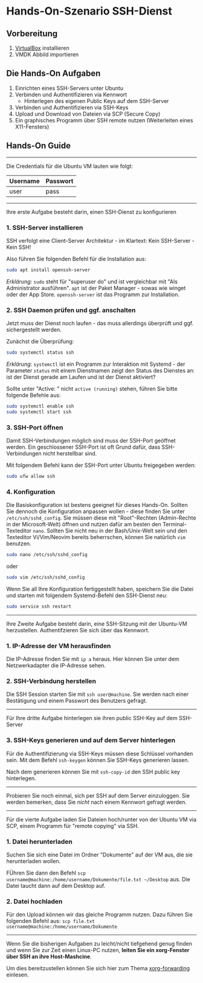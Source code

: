 # Hands-On-Szenario SSH-Dienst

## Vorbereitung

1. [VirtualBox](https://www.virtualbox.org/) installieren
2. VMDK Abbild importieren

## Die Hands-On Aufgaben
1. Einrichten eines SSH-Servers unter Ubuntu
2. Verbinden und Authentifizieren via Kennwort
	- Hinterlegen des eigenen Public Keys auf dem SSH-Server
3. Verbinden und Authentifizieren via SSH-Keys
4. Upload und Download von Dateien via SCP (Secure Copy)
5. Ein graphisches Programm über SSH remote nutzen (Weiterleiten eines
   X11-Fensters)


## Hands-On Guide
---
Die Credentials für die Ubuntu VM lauten wie folgt:

|Username|Passwort|
|--------|--------|
|user    |pass    |

---

 Ihre erste Aufgabe besteht darin, einen SSH-Dienst zu konfigurieren

### 1. SSH-Server installieren

SSH verfolgt eine Client-Server Architektur - im Klartext:
Kein SSH-Server - Kein SSH!

Also führen Sie folgenden Befehl für die Installation aus:
```bash
sudo apt install openssh-server
```
*Erklärung*: `sudo` steht für "superuser do" und ist vergleichbar mit "Als
Administrator ausführen". `apt` ist der Paket Manager - sowas wie winget oder der
App Store. `openssh-server` ist das Programm zur Installation.

### 2. SSH Daemon prüfen und ggf. anschalten

Jetzt muss der Dienst noch laufen - das muss allerdings überprüft und ggf.
sichergestellt werden.

Zunächst die Überprüfung:
```bash
sudo systemctl status ssh
```
*Erklärung*: `systemctl` ist ein Programm zur Interaktion mit Systemd - der
Parameter `status` mit einem Dienstnamen zeigt den Status des Dienstes an: ist der
Dienst gerade am Laufen und ist der Dienst aktiviert?

Sollte unter "Active: " nicht `active (running)` stehen, führen Sie bitte folgende
Befehle aus:
```bash
sudo systemctl enable ssh
sudo systemctl start ssh
```

### 3. SSH-Port öffnen

Damit SSH-Verbindungen möglich sind muss der SSH-Port geöffnet werden. Ein
geschlossener SSH-Port ist oft Grund dafür, dass SSH-Verbindungen nicht
herstellbar sind.

Mit folgendem Befehl kann der SSH-Port unter Ubuntu freigegeben werden:

```bash
sudo ufw allow ssh
```

### 4. Konfiguration

Die Basiskonfiguration ist bestens geeignet für dieses Hands-On. Sollten Sie
dennoch die Konfiguration anpassen wollen - diese finden Sie unter
`/etc/ssh/sshd_config`. Sie müssen diese mit "Root"-Rechten (Admin-Rechte in der
Microsoft-Welt) öffnen und nutzen dafür am besten den Terminal-Texteditor `nano`.
Sollten Sie nicht neu in der Bash/Unix-Welt sein und den Texteditor Vi/Vim/Neovim
bereits beherrschen, können Sie natürlich `vim` benutzen.

```bash
sudo nano /etc/ssh/sshd_config
```
oder
```bash
sudo vim /etc/ssh/sshd_config
```

Wenn Sie all Ihre Konfiguration fertiggestellt haben, speichern Sie die Datei und
starten mit folgendem Systemd-Befehl den SSH-Dienst neu:

```bash
sudo service ssh restart
```

---

Ihre Zweite Aufgabe besteht darin, eine SSH-Sitzung mit der Ubuntu-VM
herzustellen. Authentifzieren Sie sich über das Kennwort.

### 1. IP-Adresse der VM herausfinden

Die IP-Adresse finden Sie mit `ip a` heraus. Hier können Sie unter dem Netzwerkadapter
die IP-Adresse sehen.

### 2. SSH-Verbindung herstellen

Die SSH Session starten Sie mit `ssh user@machine`. Sie werden nach einer Bestätigung
und einem Passwort des Benutzers gefragt.

---

Für Ihre dritte Aufgabe hinterlegen sie ihren public SSH-Key auf dem SSH-Server

### 3. SSH-Keys generieren und auf dem Server hinterlegen

Für die Authentifizierung via SSH-Keys müssen diese Schlüssel vorhanden sein.
Mit dem Befehl `ssh-keygen` können Sie SSH-Keys generieren lassen.

Nach dem generieren können Sie mit `ssh-copy-id` den SSH public key hinterlegen.

---

Probieren Sie noch einmal, sich per SSH auf dem Server einzuloggen. Sie werden bemerken,
dass Sie *nicht* nach einem Kennwort gefragt werden.

---

Für die vierte Aufgabe laden Sie Dateien hoch/runter von der Ubuntu VM via SCP,
einem Programm für "remote copying" via SSH.

### 1. Datei herunterladen

Suchen Sie sich eine Datei im Ordner "Dokumente" auf der VM aus, die sie herunterladen
wollen.

FÜhren Sie dann den Befehl `scp username@machine:/home/username/Dokumente/file.txt ~/Desktop` aus. Die
Datei taucht dann auf dem Desktop auf.

### 2. Datei hochladen

Für den Upload können wir das gleiche Programm nutzen. Dazu führen Sie folgenden Befehl aus:
`scp file.txt username@machine:/home/username/Dokumente`

---

Wenn Sie die bisherigen Aufgaben zu leicht/nicht tiefgehend genug finden und wenn Sie zur Zeit
einen Linux-PC nutzen, **leiten Sie ein xorg-Fenster über SSH an ihre Host-Mashcine**. 

Um dies bereitzustellen können Sie sich hier zum Thema [xorg-forwarding](https://www.baeldung.com/linux/forward-x-over-ssh)
einlesen. 

